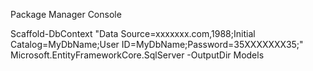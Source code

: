 Package Manager Console

Scaffold-DbContext "Data Source=xxxxxxx.com,1988;Initial Catalog=MyDbName;User ID=MyDbName;Password=35XXXXXXX35;" Microsoft.EntityFrameworkCore.SqlServer -OutputDir Models
